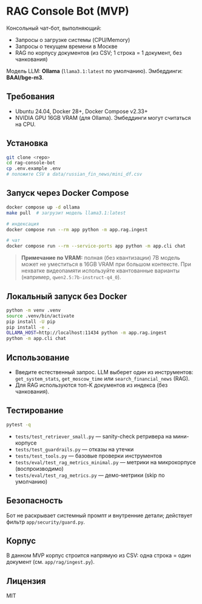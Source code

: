 # RAG Console Bot (MVP)

Консольный чат-бот, выполняющий:
- Запросы о загрузке системы (CPU/Memory)
- Запросы о текущем времени в Москве
- RAG по корпусу документов (из CSV; 1 строка = 1 документ, без чанкования)

Модель LLM: **Ollama** (`llama3.1:latest` по умолчанию). Эмбеддинги: **BAAI/bge-m3**.

## Требования
- Ubuntu 24.04, Docker 28+, Docker Compose v2.33+
- NVIDIA GPU 16GB VRAM (для Ollama). Эмбеддинги могут считаться на CPU.

## Установка
```bash
git clone <repo>
cd rag-console-bot
cp .env.example .env
# положите CSV в data/russian_fin_news/mini_df.csv
```

## Запуск через Docker Compose
```bash
docker compose up -d ollama
make pull  # загрузит модель llama3.1:latest

# индексация
docker compose run --rm app python -m app.rag.ingest

# чат
docker compose run --rm --service-ports app python -m app.cli chat
```

> **Примечание по VRAM:** полная (без квантизации) 7B модель может не уместиться в 16GB VRAM при большом контексте.
> При нехватке видеопамяти используйте квантованные варианты (например, `qwen2.5:7b-instruct-q4_0`).

## Локальный запуск без Docker
```bash
python -m venv .venv
source .venv/bin/activate
pip install -U pip
pip install -e .
OLLAMA_HOST=http://localhost:11434 python -m app.rag.ingest
python -m app.cli chat
```

## Использование
- Введите естественный запрос. LLM выберет один из инструментов: `get_system_stats`, `get_moscow_time` или `search_financial_news` (RAG).
- Для RAG используются топ-K документов из индекса (без чанкования).

## Тестирование
```bash
pytest -q
```
- `tests/test_retriever_small.py` — sanity-check ретривера на мини-корпусе
- `tests/test_guardrails.py` — отказы на утечки
- `tests/test_tools.py` — базовые проверки инструментов
- `tests/eval/test_rag_metrics_minimal.py` — метрики на микрокорпусе (воспроизводимо)
- `tests/eval/test_rag_metrics.py` — демо-метрики (skip по умолчанию)

## Безопасность
Бот не раскрывает системный промпт и внутренние детали; действует фильтр `app/security/guard.py`.

## Корпус
В данном MVP корпус строится напрямую из CSV: одна строка = один документ (см. `app/rag/ingest.py`).

## Лицензия
MIT
